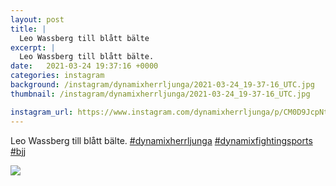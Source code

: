 ```yaml
---
layout: post
title: |
  Leo Wassberg till blått bälte
excerpt: |
  Leo Wassberg till blått bälte.   
date:   2021-03-24 19:37:16 +0000
categories: instagram
background: /instagram/dynamixherrljunga/2021-03-24_19-37-16_UTC.jpg
thumbnail: /instagram/dynamixherrljunga/2021-03-24_19-37-16_UTC.jpg

instagram_url: https://www.instagram.com/dynamixherrljunga/p/CM0D9JcpNtN
---
```

Leo Wassberg till blått bälte. [#dynamixherrljunga](https://www.instagram.com/explore/tags/dynamixherrljunga/) [#dynamixfightingsports](https://www.instagram.com/explore/tags/dynamixfightingsports/) [#bjj](https://www.instagram.com/explore/tags/bjj/)



<img src='{{ site.baseurl }}/instagram/dynamixherrljunga/2021-03-24_19-37-16_UTC.jpg' class='img-fluid' />
